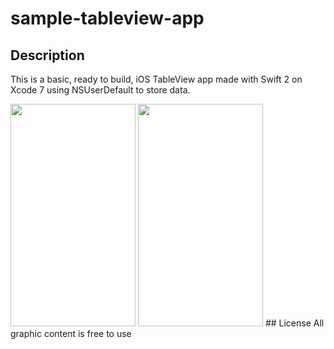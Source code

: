 # sample-tableview-app

## Description
This is a basic, ready to build, iOS TableView app made with Swift 2 on Xcode 7 using NSUserDefault to store data.

<img src="http://i.imgur.com/zDJqwvl.png" width="200" height="356" />
<img src="http://i.imgur.com/M8G8TpN.png" width="200" height="356" />
## License
All graphic content is free to use

